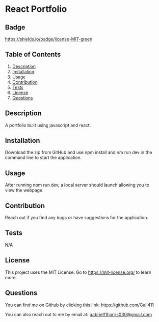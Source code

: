#  React Portfolio

  ## Badge
  https://shields.io/badge/license-MIT-green

  ## Table of Contents
  1. [Description](#Description)
  2. [Installation](#Installation)
  3. [Usage](#Usage) 
  4. [Contribution](#Contribution)
  5. [Tests](#Tests)
  6. [License](#License) 
  7. [Questions](#Questions)

  ## Description

  A portfolio built using javascript and react. 

  ## Installation
  
 Download the zip from GitHub and use npm install and nm run dev in the command line to start the application.  

  ## Usage
  
  After running npm run dev, a local server should launch allowing you to view the webpage. 

  ## Contribution 

 Reach out if you find any bugs or have suggestions for the application.

  ## Tests

  N/A

  ## License

  This project uses the MIT License. Go to https://mit-license.org/ to learn more. 

  ## Questions 
  You can find me on Github by clicking this link: https://github.com/Gali411

  You can also reach out to me by email at: gabriel11harris030@gmail.com
  

  
  
